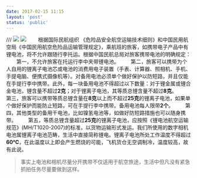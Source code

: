 ```yaml
---
date: 2017-02-15 11:15
layout: 'post'
status: 'public'
---
```

/// ![](https://cdn.pixabay.com/photo/2015/07/11/23/02/plane-841441_1280.jpg)
![](https://inz.oss-cn-beijing.aliyuncs.com/Images/Pixabay/aircraft-1499171_1920.jpg)
&emsp;&emsp;根据国际民航组织 《危险品安全航空运输技术细则》和中国民用航空局《中国民用航空危险品运输管理规定》，乘航班的旅客，如携带电子产品中有锂电池，将不允许跟随行李托运。根据中国民航总局对旅客携带电池的明确规定：
&emsp;&emsp;第一，不允许旅客在托运行李中夹带锂电池。
&emsp;&emsp;第二，旅客可以携带为个人自用的锂离子电池芯或电池的消费用电子装置（手表、计算器、照相机、手机、手提电脑、便携式摄像机等）。对备用电池必须单个做好保护以防短路，并且仅能在手提行李中携带。此外，每一块备用电池不得超过以下数量：对于锂金属或锂合金电池，锂含量不超过**2克**；对于锂离子电池，其等质总锂含量不超过**8克**。
&emsp;&emsp;第三，旅客可以携带等质总锂含量在**8克**以上而不超过**25克**的锂离子电池，如果单个做好保护而能防止短路，可在手提行李中携带。备用电池每人限带**2个**。
&emsp;&emsp;第四，其他类型的备用干电池，比如镍氢电池等，如做好防短路措施也可以随身携带。
&emsp;&emsp;第五，等质总锂含量超过**25克**的锂离子电池，应按照《锂电池航空运输规范》(MH/T1020-2007)的标准，以货物运输形式发运。我们所使用的数字相机电池属锂离子电池范畴，生活中直接简称锂电。锂离子电池所处工作温度不得超过**60℃**，在此温度以上即会产生燃烧的可能，飞机货仓无空调制冷，温度较高，故有此说。
> 事实上电池和相机尽量分开携带不仅适用于航空旅途，生活中但凡没有紧急抓拍任务尽量要做到这样。



